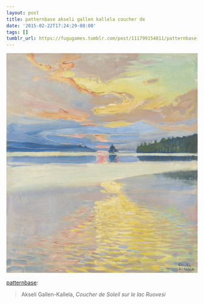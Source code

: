 ```yaml
---
layout: post
title: patternbase akseli gallen kallela coucher de
date: '2015-02-22T17:24:29-08:00'
tags: []
tumblr_url: https://fugugames.tumblr.com/post/111799154811/patternbase-akseli-gallen-kallela-coucher-de
---
```

 ![](/tumblr_files/tumblr_nk2g4rYnOZ1tclryxo1_1280.jpg)  

[patternbase](http://patternbase.tumblr.com/post/111799073152/akseli-gallen-kallela-coucher-de-soleil-sur-le):

> Akseli Gallen-Kallela, _Coucher de Soleil sur le lac Ruovesi_

